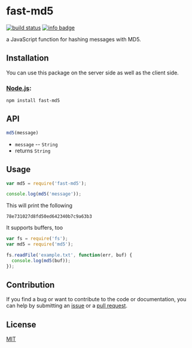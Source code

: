 # fast-md5

[![build status](https://secure.travis-ci.org/dimetrix/fast-md5.png)](http://travis-ci.org/dimetrix/fast-md5) [![info badge](https://img.shields.io/npm/dt/fast-md5.svg)](http://npm-stat.com/charts.html?package=fast-md5)

a JavaScript function for hashing messages with MD5.

## Installation

You can use this package on the server side as well as the client side.

### [Node.js](http://nodejs.org/):

~~~
npm install fast-md5
~~~


## API

~~~ javascript
md5(message)
~~~

  * `message` -- `String`
  * returns `String`


## Usage

~~~ javascript
var md5 = require('fast-md5');

console.log(md5('message'));
~~~

This will print the following

~~~
78e731027d8fd50ed642340b7c9a63b3
~~~

It supports buffers, too

~~~ javascript
var fs = require('fs');
var md5 = require('md5');

fs.readFile('example.txt', function(err, buf) {
  console.log(md5(buf));
});
~~~

## Contribution

If you find a bug or want to contribute to the code or documentation, you can help by submitting an [issue](https://github.com/idimetrix/fast-md5/issues) or a [pull request](https://github.com/idimetrix/fast-md5/pulls).

## License

[MIT](http://opensource.org/licenses/MIT)